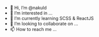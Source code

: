 - 👋 Hi, I’m @nakuld
- 👀 I’m interested in ...
- 🌱 I’m currently learning SCSS & ReactJS
- 💞️ I’m looking to collaborate on ...
- 📫 How to reach me ...

<!---
nakuld/nakuld is a ✨ special ✨ repository because its `README.md` (this file) appears on your GitHub profile.
You can click the Preview link to take a look at your changes.
--->
